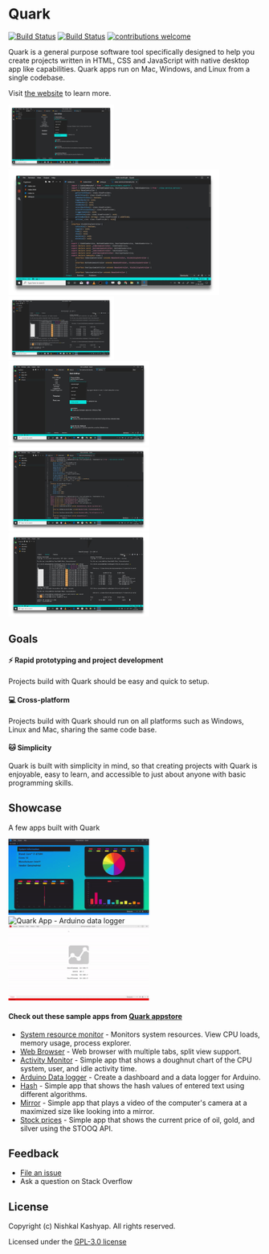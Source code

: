 # Quark

[![Build Status](https://travis-ci.org/Nishkalkashyap/Quark-electron.svg?branch=master-all)](https://travis-ci.org/Nishkalkashyap/Quark-electron)
[![Build Status](https://ci.appveyor.com/api/projects/status/e9n73kxva64pccwe/branch/master-all?svg=true)](https://ci.appveyor.com/project/Nishkalkashyap/quark-electron)
[![contributions welcome](https://img.shields.io/badge/contributions-welcome-brightgreen.svg?style=flat)](https://github.com/Nishkalkashyap/Quark-docs)

Quark is a general purpose software tool specifically designed to help you create projects written in HTML, CSS and JavaScript with native desktop app like capabilities. Quark apps run on Mac, Windows, and Linux from a single codebase.

Visit [the website](https://quarkjs.io) to learn more.


<div>
<img src="./readme/image-1.jpg" alt="Quark IDE screenshot" width="210"/>
<img src="./readme/image-2.jpg" alt="Quark IDE screenshot" width="420"/>
<img src="./readme/image-3.jpg" alt="Quark IDE screenshot" width="210"/>
</div>

<div>
<img src="./readme/image-1.jpg" alt="Quark IDE screenshot" width="280"/>
<img src="./readme/image-2.jpg" alt="Quark IDE screenshot" width="280"/>
<img src="./readme/image-3.jpg" alt="Quark IDE screenshot" width="280"/>
</div>

## Goals

#### ⚡ Rapid prototyping and project development
Projects build with Quark should be easy and quick to setup.

#### 💻 Cross-platform
Projects build with Quark should run on all platforms such as Windows, Linux and Mac, sharing the same code base.

#### 🐱 Simplicity
Quark is built with simplicity in mind, so that creating projects with Quark is enjoyable, easy to learn, and accessible to just about anyone with basic programming skills.

## Showcase 
A few apps built with Quark

<div>
<img src="./readme/system-monitor.gif" alt="Quark App - System resource monitor" width="280"/>
<img src="https://i.imgur.com/vnvEMNx.gif" alt="Quark App - Arduino data logger" width="270"/>
<img src="./readme/web-browser.gif" alt="Quark App - Web Browser" width="280"/>
</div>

#### Check out these sample apps from [Quark appstore](https://quarkjs.io)
* [System resource monitor](https://dash.quarkjs.io/98ErmpQVApXvbsNWI6lvxLAAhpj2/_ybxmtnoilpu4nwj0t4/project) - Monitors system resources. View CPU loads, memory usage, process explorer.
* [Web Browser](https://dash.quarkjs.io/98ErmpQVApXvbsNWI6lvxLAAhpj2/_0umm60gvnlierd0ku7/project) - Web browser with multiple tabs, split view support.
* [Activity Monitor](https://dash.quarkjs.io/98ErmpQVApXvbsNWI6lvxLAAhpj2/_y43pdal0kqgi99x5fh/project) - Simple app that shows a doughnut chart of the CPU system, user, and idle activity time.
* [Arduino Data logger](https://dash.quarkjs.io/98ErmpQVApXvbsNWI6lvxLAAhpj2/_6if0m0z5ol5inermo8/project) - Create a dashboard and a data logger for Arduino.
* [Hash](https://dash.quarkjs.io/98ErmpQVApXvbsNWI6lvxLAAhpj2/_roomlkgizmk1nzc7of/project) - Simple app that shows the hash values of entered text using different algorithms.
* [Mirror](https://dash.quarkjs.io/98ErmpQVApXvbsNWI6lvxLAAhpj2/_gnk42qk7gepvshsva1/project) - Simple app that plays a video of the computer's camera at a maximized size like looking into a mirror.
* [Stock prices](https://dash.quarkjs.io/98ErmpQVApXvbsNWI6lvxLAAhpj2/_cwub3h5x8ctfdt6rfs/project) - Simple app that shows the current price of oil, gold, and silver using the STOOQ API.

## Feedback

* [File an issue](https://github.com/Nishkalkashyap/Quark-electron/issues)
* Ask a question on Stack Overflow

## License
Copyright (c) Nishkal Kashyap. All rights reserved.

Licensed under the [GPL-3.0 license](https://github.com/Nishkalkashyap/Quark-electron/blob/master/LICENSE)